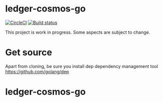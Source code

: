 # ledger-cosmos-go

[![CircleCI](https://circleci.com/gh/ZondaX/ledger-cosmos-go.svg?style=svg)](https://circleci.com/gh/ZondaX/ledger-cosmos-go)
[![Build status](https://ci.appveyor.com/api/projects/status/ovpfx35t289n3403?svg=true)](https://ci.appveyor.com/project/zondax/ledger-cosmos-go)

This project is work in progress. Some aspects are subject to change.

# Get source
Apart from cloning, be sure you install dep dependency management tool
https://github.com/golang/dep
# ledger-cosmos-go
